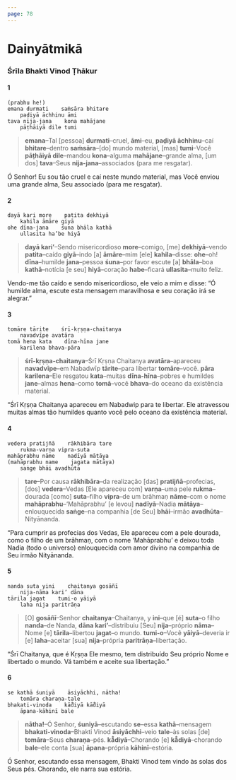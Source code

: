 ```yaml
---
page: 78
---
```


# Dainyātmikā

### Śrīla Bhakti Vinod Ṭhākur

#### 1

    (prabhu he!)
    emana durmati    saṁsāra bhitare
        paḍiyā āchhinu āmi
    tava nija-jana    kona mahājane
        pāṭhāiyā dile tumi

> **emana**–Tal [pessoa] **durmati**–cruel, **āmi**–eu, **paḍiyā āchhinu**–caí **bhitare**–dentro **saṁsāra**–[do] mundo material, [mas] **tumi**–Você **pāṭhāiyā dile**–mandou **kona**–alguma **mahājane**–grande alma, [um dos] **tava**–Seus **nija-jana**–associados (para me resgatar).

Ó Senhor! Eu sou tão cruel e caí neste mundo material, mas Você enviou uma grande alma, Seu associado (para me resgatar).

#### 2

    dayā kari more    patita dekhiyā
        kahila āmāre giyā
    ohe dīna-jana    śuna bhāla kathā
        ullasita ha’be hiyā

> **dayā kari’**–Sendo misericordioso **more**–comigo, [me] **dekhiyā**–vendo **patita**–caído **giyā**–indo [a] **āmāre**–mim [ele] **kahila**–disse: **ohe**–oh! **dīna**–humilde **jana**–pessoa **śuna**–por favor escute [a] **bhāla**–boa **kathā**–notícia [e seu] **hiyā**–coração **habe**–ficará **ullasita**–muito feliz.

Vendo-me tão caído e sendo misericordioso, ele veio a mim e disse: “Ó humilde alma, escute esta mensagem maravilhosa e seu coração irá se alegrar.”

#### 3

    tomāre tārite    śrī-kṛṣṇa-chaitanya
        navadvīpe avatāra
    tomā hena kata    dīna-hīna jane
        karilena bhava-pāra

> **śrī-kṛṣṇa-chaitanya**–Śrī Kṛṣṇa Chaitanya **avatāra**–apareceu **navadvīpe**–em Nabadwīp **tārite**–para libertar **tomāre**–você. **pāra karilena**–Ele resgatou **kata**–muitas **dīna-hīna**–pobres e humildes **jane**–almas **hena**–como **tomā**–você **bhava**–do oceano da existência material.

“Śrī Kṛṣṇa Chaitanya apareceu em Nabadwip para te libertar. Ele atravessou muitas almas tão humildes quanto você pelo oceano da existência material.

#### 4

    vedera pratijñā    rākhibāra tare
        rukma-varṇa vipra-suta
    mahāprabhu nāme    nadīyā mātāya
    (mahāprabhu name    jagata mātāya)
        saṅge bhāi avadhūta

> **tare**–Por causa **rākhibāra**–da realização [das] **pratijñā**–profecias, [dos] **vedera**–Vedas [Ele apareceu com] **varṇa**–uma pele **rukma**–dourada [como] **suta**–filho **vipra**–de um brāhmaṇ **nāme**–com o nome **mahāprabhu**–‘Mahāprabhu’ [e levou] **nadīyā**–Nadia **mātāya**–enlouquecida **saṅge**–na companhia [de Seu] **bhāi**–irmão **avadhūta**–Nityānanda.

“Para cumprir as profecias dos Vedas, Ele apareceu com a pele dourada, como o filho de um brāhmaṇ, com o nome ‘Mahāprabhu’ e deixou toda Nadia (todo o universo) enlouquecida com amor divino na companhia de Seu irmão Nityānanda.

#### 5

    nanda suta yini    chaitanya gosāñī
        nija-nāma kari’ dāna
    tārila jagat    tumi-o yāiyā
        laha nija paritrāṇa

> [O] **gosāñī**–Senhor **chaitanya**–Chaitanya, y **ini**–que [é] **suta**–o filho **nanda**–de Nanda, **dāna kari’**–distribuiu [Seu] **nija**–próprio **nāma**–Nome [e] **tārila**–libertou **jagat**–o mundo. **tumi-o**–Você **yāiyā**–deveria ir [e] **laha**–aceitar [sua] **nija**–própria **paritrāṇa**–libertação.

“Śrī Chaitanya, que é Kṛṣṇa Ele mesmo, tem distribuído Seu próprio Nome e libertado o mundo. Vá também e aceite sua libertação.”

#### 6

    se kathā śuniyā    āsiyāchhi, nātha!
        tomāra charaṇa-tale
    bhakati-vinoda    kā̐diyā kā̐diyā
        āpana-kāhinī bale

> **nātha!**–Ó Senhor, **śuniyā**–escutando **se**–essa **kathā**–mensagem **bhakati-vinoda**–Bhakti Vinod **āsiyāchhi**–veio **tale**–às solas [de] **tomāra**–Seus **charaṇa**–pés. **kā̐diyā**–Chorando [e] **kā̐diyā**–chorando **bale**–ele conta [sua] **āpana**–própria **kāhinī**–estória.

Ó Senhor, escutando essa mensagem, Bhakti Vinod tem vindo às solas dos Seus pés. Chorando, ele narra sua estória.


